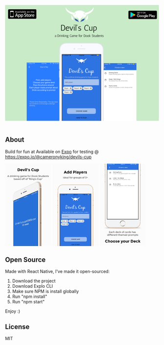 <div align="center">
    <img src="assets/mockup.png">
</div>
<br>


## About

Build for fun at 
Available on [Expo](https://expo.io/@cameronyking/devils-cup) for testing @ https://expo.io/@cameronyking/devils-cup

<div style="display: inline-block;">
    <img width="30%" src="assets/iPhone/0.jpg">
	<img width="30%" src="assets/iPhone/1.jpg">
	<img width="30%" src="assets/iPhone/2.jpg">
</div>

## Open Source

Made with React Native, I've made it open-sourced:
1. Download the project
2. Download Explo CLI 
3. Make sure NPM is install globally
4. Run "npm install" 
5. Run "npm start"

Enjoy :)

## License

MIT


    